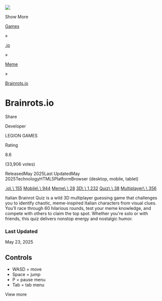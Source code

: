 ![](https://www.crazygames.com/images/background2.webp)

Show More

[Games](https://www.crazygames.com/)

»

[.io](https://www.crazygames.com/c/io)

»

[Meme](https://www.crazygames.com/t/meme)

»

[Brainrots.io](https://www.crazygames.com/game/italianbrainrotquiz-io)

# Brainrots.io

Share

Developer

LEGION GAMES

Rating

8.6

(33,906 votes)

ReleasedMay 2025Last UpdatedMay 2025TechnologyHTML5PlatformBrowser (desktop, mobile, tablet)

[.io\\
\\
155](https://www.crazygames.com/c/io) [Mobile\\
\\
944](https://www.crazygames.com/t/mobile) [Meme\\
\\
28](https://www.crazygames.com/t/meme) [3D\\
\\
1,232](https://www.crazygames.com/t/3d) [Quiz\\
\\
38](https://www.crazygames.com/t/quiz) [Multiplayer\\
\\
356](https://www.crazygames.com/t/multiplayer)

Italian Brainrot Quiz is a wild 3D multiplayer guessing game that challenges you to identify chaotic, meme-inspired Italian characters from visual clues. You’ll race through 60 hilarious rounds, test your meme knowledge, and compete with others to claim the top spot. Whether you're solo or with friends, this quiz delivers nonstop energy and nostalgic humor.

### Last Updated

May 23, 2025

## Controls

- WASD = move
- Space = jump
- P = pause menu
- Tab = tab menu

View more